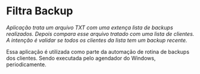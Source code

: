 # Filtra Backup

*Aplicação trata um arquivo TXT com uma extença lista de backups realizados. Depois compara esse arquivo tratado com uma lista de clientes. A intenção é validar se todos os clientes da lista tem um backup recente.*

Essa aplicação é utilizada como parte da automação de rotina de backups dos clientes. Sendo executada pelo agendador do Windows, periodicamente.
